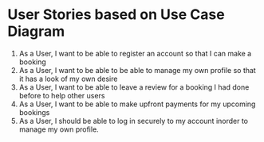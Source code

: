# User Stories based on Use Case Diagram

1. As a User, I want to be able to register an account so that I can make a booking
2. As a User, I want to be able to be able to manage my own profile so that it has a look of my own desire
3. As a User, I want to be able to leave a review for a booking I had done before to help other users
4. As a User, I want to be able to make upfront payments for my upcoming bookings
5. As a User, I should be able to log in securely to my account inorder to manage my own profile.
